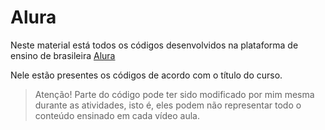 <h1> Alura </h1> 

Neste material está todos os códigos desenvolvidos na plataforma de ensino de brasileira [Alura](https://www.alura.com.br)

Nele estão presentes os códigos de acordo com o título do curso.

>Atenção!
>Parte do código pode ter sido modificado por mim mesma durante as atividades, isto é, eles podem não representar todo o conteúdo ensinado em cada vídeo aula.

